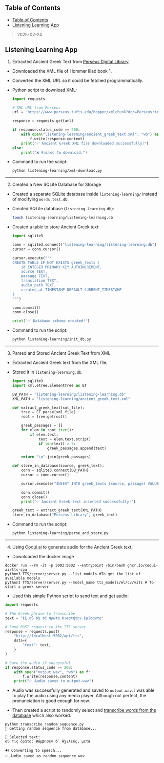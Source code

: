 ## Table of Contents

- [Table of Contents](#table-of-contents)
- [Listening Learning App](#listening-learning-app)

> 2025-02-24
## Listening Learning App

1. Extracted Ancient Greek Text from [Perseus Digital Library](https://en.wikipedia.org/wiki/Perseus_Digital_Library)
- Downloaded the XML file of Hommer Iliad book 1.
- Converted the XML URL so it could be fetched programmatically.
- Python script to download XML:

    ```python
    import requests

    # XML URL from Perseus
    url = "https://www.perseus.tufts.edu/hopper/xmlchunk?doc=Perseus:text:1999.01.0135:book=1:card=1"

    response = requests.get(url)

    if response.status_code == 200:
        with open("listening-learning/ancient_greek_text.xml", "wb") as f:
            f.write(response.content)
        print("✅ Ancient Greek XML file downloaded successfully!")
    else:
        print("❌ Failed to download.")
    ```

- Command to run the script:
    ```bash
    python listening-learning/xml-download.py
    ```

---

2. Created a New SQLite Database for Storage
- Created a separate SQLite database inside `listening-learning/` instead of modifying `words.test.db`.
- Created SQLite database (`listening-learning.db`):
    ```bash
    touch listening-learning/listening-learning.db
    ```
- Created a table to store Ancient Greek text:

    ```python
    import sqlite3

    conn = sqlite3.connect("listening-learning/listening-learning.db")
    cursor = conn.cursor()

    cursor.execute("""
    CREATE TABLE IF NOT EXISTS greek_texts (
        id INTEGER PRIMARY KEY AUTOINCREMENT,
        source TEXT,
        passage TEXT,
        translation TEXT,
        audio_path TEXT,
        created_at TIMESTAMP DEFAULT CURRENT_TIMESTAMP
    )
    """)

    conn.commit()
    conn.close()

    print("✅ Database schema created!")
    ```
- Command to run the script:
    ```bash
    python listening-learning/init_db.py
    ```

---

 3. Parsed and Stored Ancient Greek Text from XML
- Extracted Ancient Greek text from the XML file.
- Stored it in `listening-learning.db`.

    ```python
    import sqlite3
    import xml.etree.ElementTree as ET

    DB_PATH = "listening-learning/listening-learning.db"
    XML_PATH = "listening-learning/ancient_greek_text.xml"

    def extract_greek_text(xml_file):
        tree = ET.parse(xml_file)
        root = tree.getroot()

        greek_passages = []
        for elem in root.iter():
            if elem.text:
                text = elem.text.strip()
                if len(text) > 5:
                    greek_passages.append(text)

        return "\n".join(greek_passages)

    def store_in_database(source, greek_text):
        conn = sqlite3.connect(DB_PATH)
        cursor = conn.cursor()

        cursor.execute("INSERT INTO greek_texts (source, passage) VALUES (?, ?)", (source, greek_text))

        conn.commit()
        conn.close()
        print("✅ Ancient Greek text inserted successfully!")

    greek_text = extract_greek_text(XML_PATH)
    store_in_database("Perseus Library", greek_text)
    ```
- Command to run the script:
    ```bash
    python listening-learning/parse_and_store.py
    ```

---

 4. Using [Coqui.ai](https://github.com/coqui-ai/TTS) to generate audio for the Ancient Greek text.

- Downloaded the docker image 
```
docker run --rm -it -p 5002:5002 --entrypoint /bin/bash ghcr.io/coqui-ai/tts-cpu
python3 TTS/server/server.py --list_models #To get the list of available models
python3 TTS/server/server.py --model_name tts_models/el/cv/vits # To start a greek server
```


- Used this simple Python script to send text and get audio:
```python
import requests

# The Greek phrase to transcribe
text = "ἐξ οὗ δὴ τὰ πρῶτα διαστήτην ἐρίσαντε"

# Send POST request to the TTS server
response = requests.post(
    "http://localhost:5002/api/tts",
    data={
        "text": text,
    }
)

# Save the audio if successful
if response.status_code == 200:
    with open("output.wav", "wb") as f:
        f.write(response.content)
    print("✅ Audio saved to output.wav")
```

- Audio was successfully generated and saved to `output.wav`. I was able to play the audio using any media player.
Although not perfect, the pronunciation is good enough for now.


- Then created a script to randomly select and [transcribe words from the database](../listening-learning/transcribe_random_sequence.py) which also worked. 
```
python transcribe_random_sequence.py 
🔎 Getting random sequence from database...

📜 Selected text:
οὔ τις ὁρᾶτο: θάμβησεν δ᾽ Ἀχιλεύς, μετὰ

🔊 Converting to speech...
✅ Audio saved as random_sequence.wav
```

